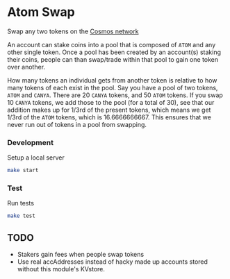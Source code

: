 Atom Swap
===========

Swap any two tokens on the [Cosmos network](cosmos.network)

An account can stake coins into a pool that is composed of `ATOM` and any
other single token. Once a pool has been created by an account(s) staking
their coins, people can than swap/trade within that pool to gain one token
over another.

How many tokens an individual gets from another token is relative to how many
tokens of each exist in the pool. Say you have a pool of two tokens, `ATOM`
and `CANYA`. There are 20 `CANYA` tokens, and 50 `ATOM` tokens. If you swap 10
`CANYA` tokens, we add those to the pool (for a total of 30), see that our
addition makes up for 1/3rd of the present tokens, which means we get 1/3rd of
the `ATOM` tokens, which is 16.6666666667. This ensures that we never run out
of tokens in a pool from swapping.

### Development
Setup a local server
```bash
make start
```

### Test
Run tests
```bash
make test
```

## TODO

 * Stakers gain fees when people swap tokens
 * Use real accAddresses instead of hacky made up accounts stored without this
   module's KVstore.
